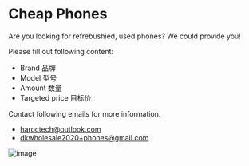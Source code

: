 # Cheap Phones

Are you looking for refrebushied, used phones?
We could provide you!

Please fill out following content:

* Brand 品牌
* Model 型号
* Amount 数量
* Targeted price 目标价

Contact following emails for more information.

* [haroctech@outlook.com](mailto:haroctech@outlook.com)
* [dkwholesale2020+phones@gmail.com](mailto:dkwholesale2020+phones@gmail.com) 

![image](https://github.com/user-attachments/assets/2a277c49-7fa5-4fd0-a5ae-22c31d8fc704)

